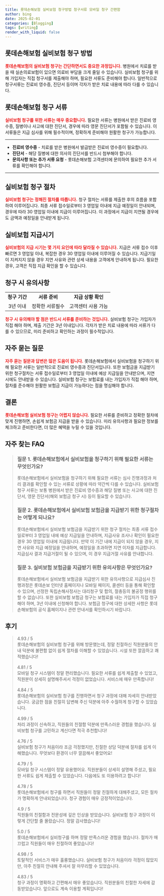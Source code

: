 ```yaml
---
title: 롯데손해보험 실비보험 청구방법 청구서류 모바일 청구 간편함
author: bing
date: 2025-02-01
categories: [Blogging]
tags: [writing]
render_with_liquid: false
---
```



<h2 id='롯데손해보험 실비보험 청구 방법'>롯데손해보험 실비보험 청구 방법</h2>

<p><b><span style="color: #ee2323;">롯데손해보험의 실비보험 청구는 간단하면서도 중요한 과정입니다.</span></b> 병원에서 치료를 받을 때 실손의료보험이 있으면 의료비 부담을 크게 줄일 수 있습니다. 실비보험 청구를 위해 가입자는 직접 청구서를 제출해야 하며, 필요한 서류도 준비해야 합니다. 일반적으로 청구서류는 진료비 영수증, 진단서 등이며 각자가 받은 치료 내용에 따라 다를 수 있습니다.</p>

<h2 id='롯데손해보험 청구 서류'>롯데손해보험 청구 서류</h2>

<p><b><span style="color: #ee2323;">실비보험 청구를 위한 서류는 매우 중요합니다.</span></b> 필요한 서류는 병원에서 받은 진료비 영수증, 질병이나 사고에 대한 진단서, 경우에 따라 영문 진단서가 포함될 수 있습니다. 이 서류들은 지급 심사를 위해 필수적이며, 정확하게 준비해야 원활한 청구가 가능합니다.</p>

<hr />

<ul>
    <li><b>진료비 영수증</b> - 치료를 받은 병원에서 발급받은 진료비 영수증이 필요합니다.</li>
    <li><b>진단서</b> - 해당 질병에 대한 의사의 진단서를 반드시 첨부해야 합니다.</li>
    <li><b>문의사항 또는 추가 서류 요청</b> - 롯데손해보험 고객센터에 문의하여 필요한 추가 서류를 확인해야 합니다.</li>
</ul>

<hr />

<h2 id='실비보험 청구 절차'>실비보험 청구 절차</h2>

<p><b><span style="color: #ee2323;">실비보험 청구는 정해진 절차를 따릅니다.</span></b> 청구 절차는 서류를 제출한 후의 흐름을 포함하여 이루어집니다. 최종 서류 접수일로부터 3 영업일 이내에 지급 예정일이 안내되며, 경우에 따라 30 영업일 이내에 지급이 이루어집니다. 이 과정에서 지급이 지연될 경우에도 금액과 예정일을 안내받게 됩니다.</p>

<h2 id='실비보험 지급시기'>실비보험 지급시기</h2>

<p><b><span style="color: #ee2323;">실비보험의 지급 시기는 몇 가지 요인에 따라 달라질 수 있습니다.</span></b> 지급은 서류 접수 이후 빠르면 3 영업일 이내, 복잡한 경우 30 영업일 이내에 이루어질 수 있습니다. 지급기일이 지켜지지 않을 경우 지연 사유와 관련 상세 내용을 고객에게 안내하게 됩니다. 필요한 경우, 고객은 직접 지급 확인을 할 수 있습니다.</p>

<h2 id='청구 시 유의사항'>청구 시 유의사항</h2>

<table>
    <tr>
        <td style="text-align: center; height: 17px;"><b>청구 기간</b></td>
        <td style="text-align: center; height: 17px;"><b>서류 준비</b></td>
        <td style="text-align: center; height: 17px;"><b>지급 상황 확인</b></td>
    </tr>
    <tr>
        <td style="text-align: center; height: 17px;">3년 이내</td>
        <td style="text-align: center; height: 17px;">정확한 서류필수</td>
        <td style="text-align: center; height: 17px;">고객센터 사용 가능</td>
    </tr>
</table>

<p><b><span style="color: #ee2323;">청구 시 유의해야 할 점은 반드시 서류를 준비하는 것입니다.</span></b> 실비보험 청구는 가입자가 직접 해야 하며, 제출 기간은 3년 이내입니다. 각자가 받은 치료 내용에 따라 서류가 다를 수 있으므로, 미리 준비하고 확인하는 과정이 필수적입니다.</p>

<h2 id='자주 묻는 질문'>자주 묻는 질문</h2>

<p><b><span style="color: #ee2323;">자주 묻는 질문과 답변은 많은 도움이 됩니다.</span></b> 롯데손해보험에서 실비보험을 청구하기 위해 필요한 서류는 일반적으로 진료비 영수증과 진단서입니다. 또한 보험금을 지급받기 위한 청구절차는 서류 접수일로부터 3 영업일 이내에 예상 지급일을 안내받으며, 지연 시에도 안내받을 수 있습니다. 실비보험 청구는 보험료를 내는 가입자가 직접 해야 하며, 절차를 준수해야 원활한 보험금 지급이 가능하다는 점을 명심해야 합니다.</p>

<h2 id='결론'>결론</h2>

<p><b><span style="color: #ee2323;">롯데손해보험 실비보험 청구는 어렵지 않습니다.</span></b> 필요한 서류를 준비하고 정확한 절차에 맞게 진행하면, 손쉽게 보험금 지급을 받을 수 있습니다. 미리 유의사항과 필요한 정보를 체크하고 준비한다면, 더 많은 혜택을 누릴 수 있을 것입니다.</p>


<h2 id='자주_찾는_FAQ'>자주 찾는 FAQ</h2>
<div itemscope="" itemtype="https://schema.org/FAQPage"> 
<blockquote> 
<div itemscope="" itemprop="mainEntity" itemtype="https://schema.org/Question"> 
<h3 itemprop="name">질문 1. 롯데손해보험에서 실비보험을 청구하기 위해 필요한 서류는 무엇인가요?</h3> 
<div itemscope="" itemprop="acceptedAnswer" itemtype="https://schema.org/Answer"> 
<span itemprop="text"> 
<p>롯데손해보험에서 실비보험을 청구하기 위해 필요한 서류는 심사 진행과정과 처리 결과를 확인할 수 있는 서류로 상황에 따라 약간씩 다를 수 있습니다. 실비보험 청구 서류는 보통 병원에서 받은 진료비 영수증과 해당 질병 또는 사고에 대한 진단서, 영문 진단서(해외 보험금 청구 시) 등이 필요할 수 있습니다.</p> 
</span> 
</div> 
</div> 

<div itemscope="" itemprop="mainEntity" itemtype="https://schema.org/Question"> 
<h3 itemprop="name">질문 2. 롯데손해보험에서 실비보험 보험금을 지급받기 위한 청구절차는 어떻게 되나요?</h3> 
<div itemscope="" itemprop="acceptedAnswer" itemtype="https://schema.org/Answer"> 
<span itemprop="text"> 
<p>롯데손해보험에서 실비보험 보험금을 지급받기 위한 청구 절차는 최종 서류 접수일로부터 3 영업일 내에 예상 지급일을 안내하며, 지급사유 조사나 확인이 필요한 경우 30 영업일 이내에 지급됩니다. 만약 이 기간 내에 지급이 되지 않을 경우, 지연 사유와 지급 예정일을 안내하며, 예정일을 초과하면 지연 이자를 지급합니다. 지급심사 결과 지급거절이 될 수 있으며, 이 경우 지급거절 사유를 안내합니다.</p> 
</span> 
</div> 
</div> 

<div itemscope="" itemprop="mainEntity" itemtype="https://schema.org/Question"> 
<h3 itemprop="name">질문 3. 실비보험 보험금을 지급받기 위한 유의사항은 무엇인가요?</h3> 
<div itemscope="" itemprop="acceptedAnswer" itemtype="https://schema.org/Answer"> 
<span itemprop="text"> 
<p>롯데손해보험에서 실비보험 보험금을 지급받기 위한 유의사항으로 지급심사 진행과정은 롯데손보 인터넷 홈페이지나 모바일 페이지, 콜센터 등을 통해 확인할 수 있으며, 선정한 독립손해사정사는 대리청구 및 합의, 절충등의 불공정 행위를 할 수 없습니다. 또한 실비보험 보험금 청구는 보험료를 내는 가입자가 직접 청구해야 하며, 3년 이내에 신청해야 합니다. 보험금 청구에 대한 상세한 사항은 롯데손해보험의 공식 홈페이지나 관련 안내서를 확인하시기 바랍니다.</p> 
</span> 
</div> 
</div> 
</blockquote> 
</div>
<h2 id='후기'>후기</h2>
<div itemscope itemtype="https://schema.org/Product">
  <blockquote>
  <div itemprop="review" itemscope itemtype="https://schema.org/Review">
      <div itemprop="reviewRating" itemscope itemtype="https://schema.org/Rating"> <span itemprop="ratingValue">4.93</span> / <span itemprop="bestRating">5</span> </div>
      <span itemprop="reviewBody">롯데손해보험의 실비보험 청구를 위해 방문했는데, 정말 친절하신 직원분들의 안내 덕분에 불편함 없이 쉽게 절차를 이해할 수 있었습니다. 시설 또한 깔끔하고 쾌적했습니다!</span>
  </div>
  <br>
  <div itemprop="review" itemscope itemtype="https://schema.org/Review">
      <div itemprop="reviewRating" itemscope itemtype="https://schema.org/Rating"> <span itemprop="ratingValue">4.81</span> / <span itemprop="bestRating">5</span> </div>
      <span itemprop="reviewBody">모바일 청구 시스템이 정말 편리했습니다. 필요한 서류를 쉽게 제출할 수 있었고, 직원분이 상세히 설명해주셔서 걱정이 없었습니다. 서비스에 매우 만족합니다!</span>
  </div>
  <br>
  <div itemprop="review" itemscope itemtype="https://schema.org/Review">
      <div itemprop="reviewRating" itemscope itemtype="https://schema.org/Rating"> <span itemprop="ratingValue">4.84</span> / <span itemprop="bestRating">5</span> </div>
      <span itemprop="reviewBody">롯데손해보험의 실비보험 청구를 진행하면서 청구 과정에 대해 자세히 안내받았습니다. 궁금한 점을 친절히 답변해 주신 덕분에 아주 수월하게 청구할 수 있었습니다.</span>
  </div>
  <br>
  <div itemprop="review" itemscope itemtype="https://schema.org/Review">
      <div itemprop="reviewRating" itemscope itemtype="https://schema.org/Rating"> <span itemprop="ratingValue">4.99</span> / <span itemprop="bestRating">5</span> </div>
      <span itemprop="reviewBody">처리 과정이 신속하고, 직원들의 친절함 덕분에 만족스러운 경험을 했습니다. 실비보험 청구를 고민하고 계신다면 적극 추천합니다!</span>
  </div>
  <br>
  <div itemprop="review" itemscope itemtype="https://schema.org/Review">
      <div itemprop="reviewRating" itemscope itemtype="https://schema.org/Rating"> <span itemprop="ratingValue">4.76</span> / <span itemprop="bestRating">5</span> </div>
      <span itemprop="reviewBody">실비보험 청구가 처음이라 조금 걱정했지만, 친절한 상담 덕분에 절차를 쉽게 이해했습니다. 무엇보다 환경이 너무 깔끔해서 좋았어요!</span>
  </div>
  <br>
  <div itemprop="review" itemscope itemtype="https://schema.org/Review">
      <div itemprop="reviewRating" itemscope itemtype="https://schema.org/Rating"> <span itemprop="ratingValue">4.79</span> / <span itemprop="bestRating">5</span> </div>
      <span itemprop="reviewBody">모바일 청구 시스템이 정말 유용했어요. 직원분들이 상세히 설명해 주셨고, 필요한 서류도 쉽게 제출할 수 있었습니다. 다음에도 또 이용하려고 합니다!</span>
  </div>
  <br>
  <div itemprop="review" itemscope itemtype="https://schema.org/Review">
      <div itemprop="reviewRating" itemscope itemtype="https://schema.org/Rating"> <span itemprop="ratingValue">4.78</span> / <span itemprop="bestRating">5</span> </div>
      <span itemprop="reviewBody">롯데손해보험에서 청구를 하면서 직원들이 정말 친절하게 대해주셨고, 모든 절차가 명확하게 안내되었습니다. 청구 경험이 매우 긍정적이었습니다.</span>
  </div>
  <br>
  <div itemprop="review" itemscope itemtype="https://schema.org/Review">
      <div itemprop="reviewRating" itemscope itemtype="https://schema.org/Rating"> <span itemprop="ratingValue">4.9</span> / <span itemprop="bestRating">5</span> </div>
      <span itemprop="reviewBody">직원들의 친절함과 전문성에 깊은 인상을 받았습니다. 실비보험 청구 과정이 이렇게 간단할 줄 몰랐습니다. 정말 감사했습니다!</span>
  </div>
  <br>
  <div itemprop="review" itemscope itemtype="https://schema.org/Review">
      <div itemprop="reviewRating" itemscope itemtype="https://schema.org/Rating"> <span itemprop="ratingValue">5.0</span> / <span itemprop="bestRating">5</span> </div>
      <span itemprop="reviewBody">롯데손해보험에서 실비청구를 하며 정말 만족스러운 경험을 했습니다. 절차가 매끄럽고 직원들이 매우 친절하여 좋았습니다!</span>
  </div>
  <br>
  <div itemprop="review" itemscope itemtype="https://schema.org/Review">
      <div itemprop="reviewRating" itemscope itemtype="https://schema.org/Rating"> <span itemprop="ratingValue">4.98</span> / <span itemprop="bestRating">5</span> </div>
      <span itemprop="reviewBody">토탈적인 서비스가 매우 훌륭했습니다. 실비보험 청구가 처음이라 걱정이 많았지만, 아주 친절히 안내해 주셔서 잘 마무리할 수 있었습니다.</span>
  </div>
  <br>
  <div itemprop="review" itemscope itemtype="https://schema.org/Review">
      <div itemprop="reviewRating" itemscope itemtype="https://schema.org/Rating"> <span itemprop="ratingValue">4.83</span> / <span itemprop="bestRating">5</span> </div>
      <span itemprop="reviewBody">청구 과정이 명확하고 간편해서 매우 좋았습니다. 직원분들의 친절한 자세에 감동받았습니다. 앞으로도 계속 이용할 계획입니다!</span>
  </div>
  </blockquote>
</div>
